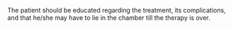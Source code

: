 The patient should be educated regarding the treatment, its complications, and that he/she may have to lie in the chamber till the therapy is over.